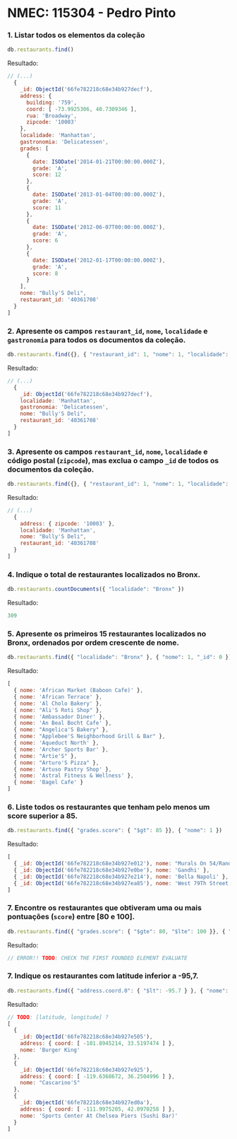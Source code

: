 # NMEC: 115304 - Pedro Pinto

### 1. Listar todos os elementos da coleção
```js
db.restaurants.find()
```
Resultado:
```js
// (...)
  {
    _id: ObjectId('66fe782218c68e34b927decf'),
    address: {
      building: '759',
      coord: [ -73.9925306, 40.7309346 ],
      rua: 'Broadway',
      zipcode: '10003'
    },
    localidade: 'Manhattan',
    gastronomia: 'Delicatessen',
    grades: [
      {
        date: ISODate('2014-01-21T00:00:00.000Z'),
        grade: 'A',
        score: 12
      },
      {
        date: ISODate('2013-01-04T00:00:00.000Z'),
        grade: 'A',
        score: 11
      },
      {
        date: ISODate('2012-06-07T00:00:00.000Z'),
        grade: 'A',
        score: 6
      },
      {
        date: ISODate('2012-01-17T00:00:00.000Z'),
        grade: 'A',
        score: 8
      }
    ],
    nome: "Bully'S Deli",
    restaurant_id: '40361708'
  }
]
```

### 2. Apresente os campos `restaurant_id`, `nome`, `localidade` e `gastronomia` para todos os documentos da coleção.
```js
db.restaurants.find({}, { "restaurant_id": 1, "nome": 1, "localidade": 1, "gastronomia": 1})
```
Resultado:
```js
// (...)
  {
    _id: ObjectId('66fe782218c68e34b927decf'),
    localidade: 'Manhattan',
    gastronomia: 'Delicatessen',
    nome: "Bully'S Deli",
    restaurant_id: '40361708'
  }
]
```
### 3. Apresente os campos `restaurant_id`, `nome`, `localidade` e código postal (`zipcode`), mas exclua o campo `_id` de todos os documentos da coleção.
```js
db.restaurants.find({}, { "restaurant_id": 1, "nome": 1, "localidade": 1, "address.zipcode": 1, "_id": 0 })
```
Resultado:
```js
// (...)
  {
    address: { zipcode: '10003' },
    localidade: 'Manhattan',
    nome: "Bully'S Deli",
    restaurant_id: '40361708'
  }
]
```

### 4. Indique o total de restaurantes localizados no Bronx.
```js
db.restaurants.countDocuments({ "localidade": "Bronx" })
```
Resultado:
```js
309
```

### 5. Apresente os primeiros 15 restaurantes localizados no Bronx, ordenados por ordem crescente de nome.
```js
db.restaurants.find({ "localidade": "Bronx" }, { "nome": 1, "_id": 0 }).sort({ "nome": 1 }).limit(15)
```
Resultado:
```js
[
  { nome: 'African Market (Baboon Cafe)' },
  { nome: 'African Terrace' },
  { nome: 'Al Cholo Bakery' },
  { nome: "Ali'S Roti Shop" },
  { nome: 'Ambassador Diner' },
  { nome: 'An Beal Bocht Cafe' },
  { nome: "Angelica'S Bakery" },
  { nome: "Applebee'S Neighborhood Grill & Bar" },
  { nome: 'Aqueduct North' },
  { nome: 'Archer Sports Bar' },
  { nome: "Artie'S" },
  { nome: "Arturo'S Pizza" },
  { nome: 'Artuso Pastry Shop' },
  { nome: 'Astral Fitness & Wellness' },
  { nome: 'Bagel Cafe' }
]
```

### 6. Liste todos os restaurantes que tenham pelo menos um score superior a 85.
```js
db.restaurants.find({ "grades.score": { "$gt": 85 }}, { "nome": 1 })
```
Resultado:
```js
[
  { _id: ObjectId('66fe782218c68e34b927e012'), nome: "Murals On 54/Randolphs'S"},
  { _id: ObjectId('66fe782218c68e34b927e0be'), nome: 'Gandhi' },
  { _id: ObjectId('66fe782218c68e34b927e214'), nome: 'Bella Napoli' },
  { _id: ObjectId('66fe782218c68e34b927ea85'), nome: 'West 79Th Street Boat Basin Cafe'}
]
```




### 7. Encontre os restaurantes que obtiveram uma ou mais pontuações (`score`) entre [80 e 100].
```js
db.restaurants.find({ "grades.score": { "$gte": 80, "$lte": 100 }}, { "nome": 1, "grades": 1 })
```
Resultado:
```js
// ERROR!! TODO: CHECK THE FIRST FOUNDED ELEMENT EVALUATE
```

### 7. Indique os restaurantes com latitude inferior a -95,7.
```js
db.restaurants.find({ "address.coord.0": { "$lt": -95.7 } }, { "nome": 1, "address.coord": 1 })
```
Resultado:
```js
// TODO: [latitude, longitude] ?
[
  {
    _id: ObjectId('66fe782218c68e34b927e505'),
    address: { coord: [ -101.8945214, 33.5197474 ] },
    nome: 'Burger King'
  },
  {
    _id: ObjectId('66fe782218c68e34b927e925'),
    address: { coord: [ -119.6368672, 36.2504996 ] },
    nome: "Cascarino'S"
  },
  {
    _id: ObjectId('66fe782218c68e34b927ed0a'),
    address: { coord: [ -111.9975205, 42.0970258 ] },
    nome: 'Sports Center At Chelsea Piers (Sushi Bar)'
  }
]
```

